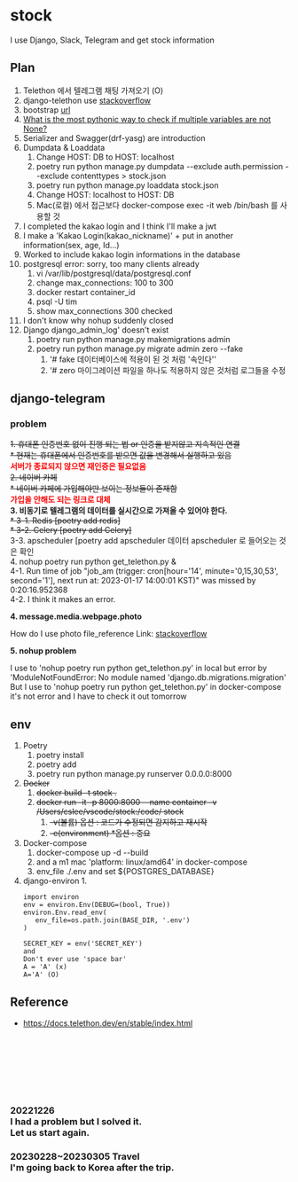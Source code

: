 # stock
I use Django, Slack, Telegram and get stock information

## Plan
1. Telethon 에서 텔레그램 채팅 가져오기 (O)
2. django-telethon use [stackoverflow](https://stackoverflow.com/questions/68976078/using-telethon-with-a-django-application)
3. bootstrap [url](https://django-bootstrap-v5.readthedocs.io/en/latest/quickstart.html)
4. [What is the most pythonic way to check if multiple variables are not None?](https://stackoverflow.com/questions/42360956/what-is-the-most-pythonic-way-to-check-if-multiple-variables-are-not-none)
5. Serializer and Swagger(drf-yasg) are introduction
6. Dumpdata & Loaddata
   1. Change HOST: DB to HOST: localhost
   2. poetry run python manage.py dumpdata --exclude auth.permission --exclude contenttypes > stock.json
   3. poetry run python manage.py loaddata stock.json
   4. Change HOST: localhost to HOST: DB
   5. Mac(로컬) 에서 접근보다 docker-compose exec -it web /bin/bash 를 사용할 것
7. I completed the kakao login and I think I'll make a jwt
8. I make a 'Kakao Login(kakao_nickname)' + put in another information(sex, age, Id...)
9. Worked to include kakao login informations in the database
10. postgresql error: sorry, too many clients already
    1.  vi /var/lib/postgresql/data/postgresql.conf
    2.  change max_connections: 100 to 300
    3.  docker restart container_id
    4.  psql -U tim
    5.  show max_connections 300 checked
11. I don't know why nohup suddenly closed
12. Django django_admin_log' doesn't exist
    1.  poetry run python manage.py makemigrations admin
    2.  poetry run python manage.py migrate admin zero --fake
        1.  '# fake 데이터베이스에 적용이 된 것 처럼 '속인다''
        2.  '# zero 마이그레이션 파일을 하나도 적용하지 않은 것처럼 로그들을 수정

## django-telegram
### problem
~~1. 휴대폰 인증번호 없이 진행 되는 법 or 인증을 받지않고 지속적인 연결~~<br>
   ~~* 현재는 휴대폰에서 인증번호를 받으면 값을 변경해서 실행하고 있음~~<br>
**<span style="color:red;">서버가 종료되지 않으면 재인증은 필요없음**<br>
~~2. 네이버 카페~~<br>
   ~~* 네이버 카페에 가입해야만 보이는 정보들이 존재함~~<br>
**<span style="color:red;">가입을 안해도 되는 링크로 대체**<br>
**3. 비동기로 텔레그램의 데이터를 실시간으로 가져올 수 있어야 한다.**
<br>~~* 3-1. Redis [poetry add redis]~~
<br>~~* 3-2. Celery [poetry add Celery]~~
<br>3-3. apscheduler [poetry add apscheduler 데이터 apscheduler 로 들어오는 것은 확인
<br>4. nohup poetry run python get_telethon.py &
<br>4-1. Run time of job "job_am (trigger: cron[hour='14', minute='0,15,30,53', second='1'], next run at: 2023-01-17 14:00:01 KST)" was missed by 0:20:16.952368
<br>4-2. I think it makes an error.

**4. message.media.webpage.photo**

How do I use photo file_reference
Link: [stackoverflow](https://stackoverflow.com/questions/62391946/how-to-download-images-to-my-local-pc-using-telethon)

**5. nohup problem**

I use to 'nohup poetry run python get_telethon.py' in local but error by 'ModuleNotFoundError: No module named 'django.db.migrations.migration'
But I use to 'nohup poetry run python get_telethon.py' in docker-compose it's not error and I have to check it out tomorrow

## env
1. Poetry
   1. poetry install
   2. poetry add 
   3. poetry run python manage.py runserver 0.0.0.0:8000
2. ~~Docker~~
   1. ~~docker build -t stock .~~
   2. ~~docker run -it -p 8000:8000 --name container -v /Users/cslee/vscode/stock:/code/ stock~~
      1. ~~-v(볼륨) 옵션 : 코드가 수정되면 감지하고 재시작~~
      2. ~~-e(environment) *옵션 : 중요~~
3. Docker-compose
   1. docker-compose up -d --build
   2. and a m1 mac 'platform: linux/amd64' in docker-compose
   3. env_file ./.env and set ${POSTGRES_DATABASE}
4. django-environ
   1. 
   ```
   import environ
   env = environ.Env(DEBUG=(bool, True))
   environ.Env.read_env(
      env_file=os.path.join(BASE_DIR, '.env')
   )

   SECRET_KEY = env('SECRET_KEY')
   and
   Don't ever use 'space bar'
   A = 'A' (x)
   A='A' (O)
   ```

## Reference
- https://docs.telethon.dev/en/stable/index.html

<br>
<br>
<br>
<br>
<br>
<br>
<h3>20221226<br>
I had a problem but I solved it.<br>
Let us start again.
</h3>
<h3>20230228~20230305 Travel<br>
I'm going back to Korea after the trip.
</h3>